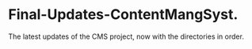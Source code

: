 # Final-Updates-ContentMangSyst.
The latest updates of the CMS project, now with the directories in order.
